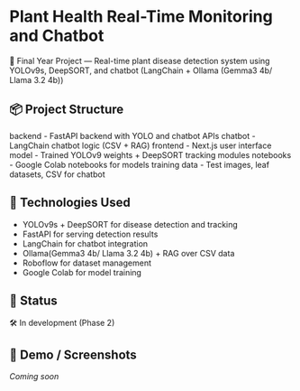 # Plant Health Real-Time Monitoring and Chatbot
🌱 Final Year Project — Real-time plant disease detection system using YOLOv9s, DeepSORT, and chatbot (LangChain + Ollama (Gemma3 4b/ Llama 3.2 4b))

## 📦 Project Structure
backend - FastAPI backend with YOLO and chatbot APIs
chatbot - LangChain chatbot logic (CSV + RAG)
frontend - Next.js user interface
model - Trained YOLOv9 weights + DeepSORT tracking modules
notebooks - Google Colab notebooks for models training
data - Test images, leaf datasets, CSV for chatbot

## 🧠 Technologies Used
- YOLOv9s + DeepSORT for disease detection and tracking
- FastAPI for serving detection results
- LangChain for chatbot integration
- Ollama(Gemma3 4b/ Llama 3.2 4b) + RAG over CSV data
- Roboflow for dataset management
- Google Colab for model training

## 🚀 Status
🛠️ In development (Phase 2)

## 📸 Demo / Screenshots
*Coming soon*
